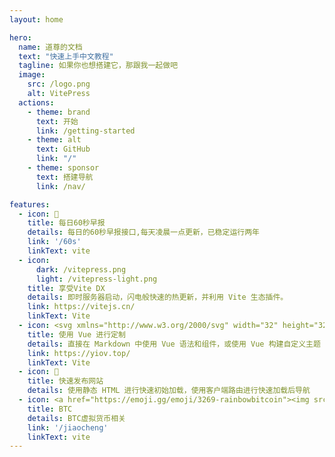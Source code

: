 ```yaml
---
layout: home

hero:
  name: 道尊的文档
  text: "快速上手中文教程"
  tagline: 如果你也想搭建它，那跟我一起做吧
  image:
    src: /logo.png
    alt: VitePress
  actions:
    - theme: brand
      text: 开始
      link: /getting-started
    - theme: alt
      text: GitHub
      link: "/"
    - theme: sponsor
      text: 搭建导航
      link: /nav/

features:
  - icon: 📝
    title: 每日60秒早报
    details: 每日的60秒早报接口,每天凌晨一点更新，已稳定运行两年
    link: '/60s'
    linkText: vite
  - icon: 
      dark: /vitepress.png
      light: /vitepress-light.png
    title: 享受Vite DX
    details: 即时服务器启动，闪电般快速的热更新，并利用 Vite 生态插件。
    link: https://vitejs.cn/
    linkText: Vite
  - icon: <svg xmlns="http://www.w3.org/2000/svg" width="32" height="32"><path fill="#41b883" d="M24.4 3.925H30l-14 24.15L2 3.925h10.71l3.29 5.6 3.22-5.6Z"/><path fill="#41b883" d="m2 3.925 14 24.15 14-24.15h-5.6L16 18.415 7.53 3.925Z"/><path fill="#35495e" d="M7.53 3.925 16 18.485l8.4-14.56h-5.18L16 9.525l-3.29-5.6Z"/></svg>
    title: 使用 Vue 进行定制
    details: 直接在 Markdown 中使用 Vue 语法和组件，或使用 Vue 构建自定义主题
    link: https://yiov.top/
    linkText: Vite
  - icon: 🚀
    title: 快速发布网站
    details: 使用静态 HTML 进行快速初始加载，使用客户端路由进行快速加载后导航
  - icon: <a href="https://emoji.gg/emoji/3269-rainbowbitcoin"><img src="https://cdn3.emoji.gg/emojis/3269-rainbowbitcoin.gif" width="64px" height="64px" alt="RainbowBitcoin"></a>
    title: BTC
    details: BTC虚拟货币相关
    link: '/jiaocheng'
    linkText: vite
---
```


<HomeUnderline />

<confetti />

<busuanzi />

